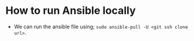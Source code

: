 # How to run Ansible locally

- We can run the ansible file using; `sudo ansible-pull -U <git ssh clone url>`.


